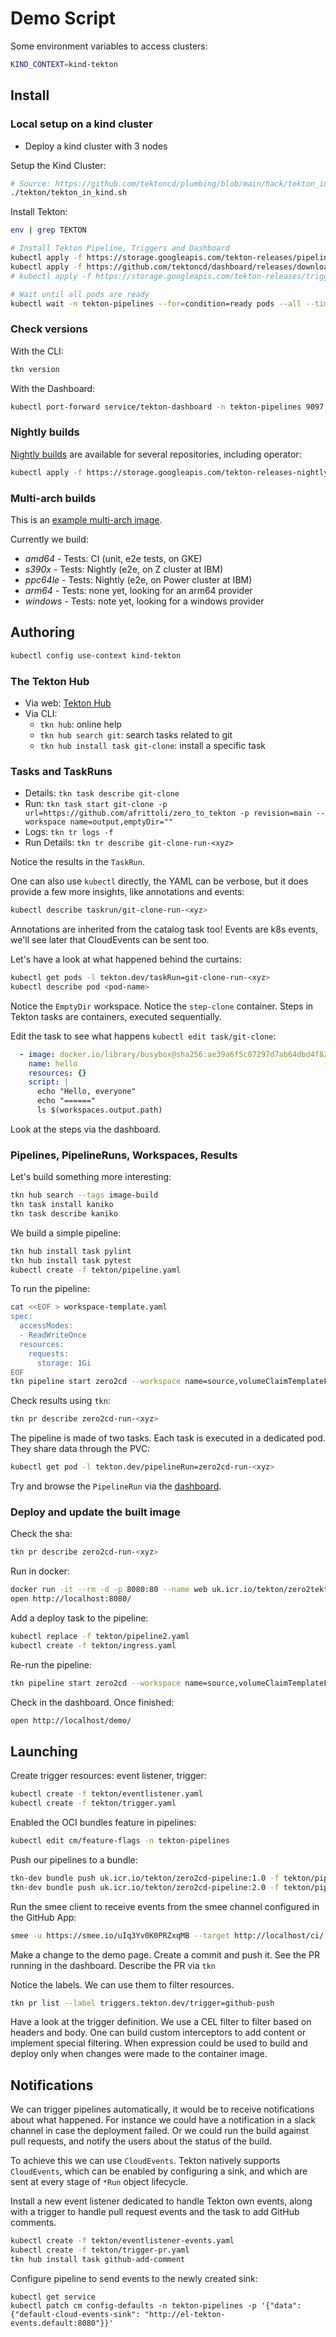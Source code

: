 # Demo Script

Some environment variables to access clusters:

```sh
KIND_CONTEXT=kind-tekton
```

## Install

### Local setup on a kind cluster

- Deploy a kind cluster with 3 nodes

Setup the Kind Cluster:

```sh
# Source: https://github.com/tektoncd/plumbing/blob/main/hack/tekton_in_kind.sh
./tekton/tekton_in_kind.sh
```

Install Tekton:

```sh
env | grep TEKTON

# Install Tekton Pipeline, Triggers and Dashboard
kubectl apply -f https://storage.googleapis.com/tekton-releases/pipeline/previous/${TEKTON_PIPELINE_VERSION}/release.yaml
kubectl apply -f https://github.com/tektoncd/dashboard/releases/download/${TEKTON_DASHBOARD_VERSION}/tekton-dashboard-release.yaml
# kubectl apply -f https://storage.googleapis.com/tekton-releases/triggers/previous/${TEKTON_TRIGGERS_VERSION}/release.yaml

# Wait until all pods are ready
kubectl wait -n tekton-pipelines --for=condition=ready pods --all --timeout=120s
```

### Check versions

With the CLI:

```sh
tkn version
```

With the Dashboard:

```sh
kubectl port-forward service/tekton-dashboard -n tekton-pipelines 9097 &
```

### Nightly builds

[Nightly builds](https://console.cloud.google.com/storage/browser/tekton-releases-nightly;tab=objects?forceOnBucketsSortingFiltering=false&project=tekton-nightly&prefix=&forceOnObjectsSortingFiltering=false) are available for several repositories, including operator:

```sh
kubectl apply -f https://storage.googleapis.com/tekton-releases-nightly/operator/latest/release.yaml
```

### Multi-arch builds

This is an [example multi-arch image](https://console.cloud.google.com/gcr/images/tekton-nightly/GLOBAL/github.com/tektoncd/pipeline/cmd/controller@sha256:d85d7bb446d407640a1ddf97014e94656098e8d08ce30c5e23e6005ea660730c/details?tab=info&project=tekton-nightly).

Currently we build:

- _amd64_ - Tests: CI (unit, e2e tests, on GKE)
- _s390x_ - Tests: Nightly (e2e, on Z cluster at IBM)
- _ppc64le_ - Tests: Nightly (e2e, on Power cluster at IBM)
- _arm64_ - Tests: none yet, looking for an arm64 provider
- _windows_ - Tests: note yet, looking for a windows provider

## Authoring

```sh
kubectl config use-context kind-tekton
```

### The Tekton Hub

- Via web: [Tekton Hub](https://hub.tekton.dev)
- Via CLI:
  - `tkn hub`: online help
  - `tkn hub search git`: search tasks related to git
  - `tkn hub install task git-clone`: install a specific task

### Tasks and TaskRuns

- Details: `tkn task describe git-clone`
- Run: `tkn task start git-clone -p url=https://github.com/afrittoli/zero_to_tekton -p revision=main --workspace name=output,emptyDir=""`
- Logs: `tkn tr logs -f`
- Run Details: `tkn tr describe git-clone-run-<xyz>`

Notice the results in the `TaskRun`.

One can also use `kubectl` directly, the YAML can be verbose, but it does provide a few more insights, like annotations and events:

```sh
kubectl describe taskrun/git-clone-run-<xyz>
```

Annotations are inherited from the catalog task too!
Events are k8s events, we'll see later that CloudEvents can be sent too.

Let's have a look at what happened behind the curtains:

```sh
kubectl get pods -l tekton.dev/taskRun=git-clone-run-<xyz>
kubectl describe pod <pod-name>
```

Notice the `EmptyDir` workspace.
Notice the `step-clone` container. Steps in Tekton tasks are containers, executed sequentially.

Edit the task to see what happens `kubectl edit task/git-clone`:

```yaml
  - image: docker.io/library/busybox@sha256:ae39a6f5c07297d7ab64dbd4f82c77c874cc6a94cea29fdec309d0992574b4f7
    name: hello
    resources: {}
    script: |
      echo "Hello, everyone"
      echo "======"
      ls $(workspaces.output.path)
```

Look at the steps via the dashboard.

### Pipelines, PipelineRuns, Workspaces, Results

Let's build something more interesting:

```sh
tkn hub search --tags image-build
tkn task install kaniko
tkn task describe kaniko
```

We build a simple pipeline:

```sh
tkn hub install task pylint
tkn hub install task pytest
kubectl create -f tekton/pipeline.yaml
```

To run the pipeline:

```sh
cat <<EOF > workspace-template.yaml
spec:
  accessModes:
  - ReadWriteOnce
  resources:
    requests:
      storage: 1Gi
EOF
tkn pipeline start zero2cd --workspace name=source,volumeClaimTemplateFile=workspace-template.yaml --workspace name=dockerconfig,secret=regcred
```

Check results using `tkn`:

```sh
tkn pr describe zero2cd-run-<xyz>
```

The pipeline is made of two tasks. Each task is executed in a dedicated
pod. They share data through the PVC:

```sh
kubectl get pod -l tekton.dev/pipelineRun=zero2cd-run-<xyz>
```

Try and browse the `PipelineRun` via the [dashboard](http://localhost/dashboard/#/namespaces/default/pipelineruns/).

### Deploy and update the built image

Check the sha:

```sh
tkn pr describe zero2cd-run-<xyz>
```

Run in docker:

```sh
docker run -it --rm -d -p 8080:80 --name web uk.icr.io/tekton/zero2tekton@sha256:<from results>
open http://localhost:8080/
```

Add a deploy task to the pipeline:

```sh
kubectl replace -f tekton/pipeline2.yaml
kubectl create -f tekton/ingress.yaml
```

Re-run the pipeline:

```sh
tkn pipeline start zero2cd --workspace name=source,volumeClaimTemplateFile=workspace-template.yaml --workspace name=dockerconfig,secret=regcred
```

Check in the dashboard. Once finished:

```sh
open http://localhost/demo/
```

## Launching

Create trigger resources: event listener, trigger:

```sh
kubectl create -f tekton/eventlistener.yaml
kubectl create -f tekton/trigger.yaml
```

Enabled the OCI bundles feature in pipelines:

```sh
kubectl edit cm/feature-flags -n tekton-pipelines
```

Push our pipelines to a bundle:

```sh
tkn-dev bundle push uk.icr.io/tekton/zero2cd-pipeline:1.0 -f tekton/pipeline.yaml
tkn-dev bundle push uk.icr.io/tekton/zero2cd-pipeline:2.0 -f tekton/pipeline2.yaml
```

Run the smee client to receive events from the smee channel configured
in the GitHub App:

```sh
smee -u https://smee.io/uIq3Yv0K0PRZxqMB --target http://localhost/ci/ &
```

Make a change to the demo page.
Create a commit and push it. See the PR running in the dashboard.
Describe the PR via `tkn`

Notice the labels. We can use them to filter resources.

```sh
tkn pr list --label triggers.tekton.dev/trigger=github-push
```

Have a look at the trigger definition.
We use a CEL filter to filter based on headers and body.
One can build custom interceptors to add content or implement special filtering. When expression could be used to build and deploy only when changes were made to the container image.

## Notifications

We can trigger pipelines automatically, it would be to receive notifications about what happened.
For instance we could have a notification in a slack channel in case the deployment failed. Or we could run the build against pull requests, and notify the users about the status of the build.

To achieve this we can use `CloudEvents`. Tekton natively supports `CloudEvents`, which can be enabled by configuring a sink, and which are sent at every stage of `*Run` object lifecycle.

Install a new event listener dedicated to handle Tekton own events, along with a trigger to handle pull request events and the task to add GitHub comments.

```sh
kubectl create -f tekton/eventlistener-events.yaml
kubectl create -f tekton/trigger-pr.yaml
tkn hub install task github-add-comment
```

Configure pipeline to send events to the newly created sink:

```
kubectl get service
kubectl patch cm config-defaults -n tekton-pipelines -p '{"data": {"default-cloud-events-sink": "http://el-tekton-events.default:8080"}}'
```
